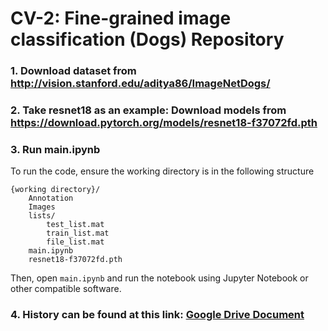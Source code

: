# CV-2: Fine-grained image classification (Dogs) Repository

### 1. Download dataset from http://vision.stanford.edu/aditya86/ImageNetDogs/
### 2. Take resnet18 as an example: Download models from https://download.pytorch.org/models/resnet18-f37072fd.pth
### 3. Run main.ipynb

To run the code, ensure the working directory is in the following structure

```
{working directory}/
    Annotation
    Images
    lists/
        test_list.mat
        train_list.mat
        file_list.mat        
    main.ipynb
    resnet18-f37072fd.pth
```

Then, open `main.ipynb` and run the notebook using Jupyter Notebook or other compatible software.

### 4. History can be found at this link: [Google Drive Document](https://drive.google.com/file/d/1TC2a9c_wqk9VKWr6p3fS8kSy0TWy14r1/view?usp=sharing)
